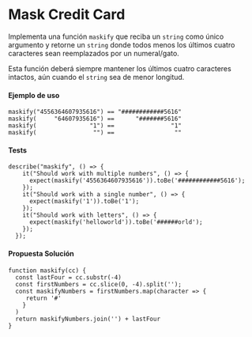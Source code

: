 # Mask Credit Card

Implementa una función `maskify` que reciba un `string` como único
argumento y retorne un `string` donde todos menos los últimos cuatro caracteres sean reemplazados por un numeral/gato.

Esta función deberá siempre mantener los últimos cuatro caracteres intactos, aún cuando el `string` sea de menor longitud.


#### Ejemplo de uso
```
maskify("4556364607935616") == "############5616"
maskify(     "64607935616") ==      "#######5616"
maskify(               "1") ==                "1"
maskify(                "") ==                 ""
```

#### Tests

```
describe("maskify", () => {
    it("Should work with multiple numbers", () => {
      expect(maskify('4556364607935616')).toBe('############5616');
    });
    it("Should work with a single number", () => {
      expect(maskify('1')).toBe('1');
    });
    it("Should work with letters", () => {
      expect(maskify('helloworld')).toBe('######orld');
    });
  });
```

#### Propuesta Solución

```
function maskify(cc) {
  const lastFour = cc.substr(-4)
  const firstNumbers = cc.slice(0, -4).split('');
  const maskifyNumbers = firstNumbers.map(character => {
     return '#'
    }
  )
  return maskifyNumbers.join('') + lastFour
}
```
